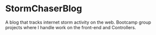 # StormChaserBlog
A blog that tracks internet storm activity on the web. Bootcamp group projects where I handle work on the front-end and Controllers.
